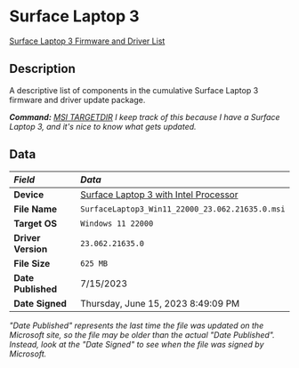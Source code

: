 # Surface Laptop 3

[Surface Laptop 3 Firmware and Driver List](SurfaceLaptop3Drivers.txt)

## Description

A descriptive list of components in the cumulative Surface Laptop 3 firmware and driver update package.

***Command:*** *[MSI TARGETDIR](../msi.md#unpacking-msi-into-directory-targetdir)*
*I keep track of this because I have a Surface Laptop 3, and it's nice to know what gets updated.*

## Data

| *Field*            | *Data*                                                                                             |
|:-------------------|:---------------------------------------------------------------------------------------------------|
| **Device**         | [Surface Laptop 3 with Intel Processor](https://www.microsoft.com/download/details.aspx?id=100429) |
| **File Name**      | `SurfaceLaptop3_Win11_22000_23.062.21635.0.msi`                                                    |
| **Target OS**      | `Windows 11 22000`                                                                                 |
| **Driver Version** | `23.062.21635.0`                                                                                   |
| **File Size**      | `625 MB`                                                                                           |
| **Date Published** | 7/15/2023                                                                                          |
| **Date Signed**    | Thursday, June 15, 2023 8:49:09 PM                                                                 |

*"Date Published" represents the last time the file was updated on the Microsoft site,
so the file may be older than the actual "Date Published".
Instead, look at the "Date Signed" to see when the file was signed by Microsoft.*